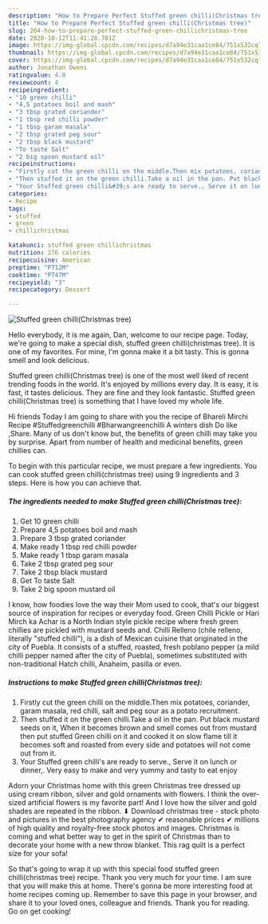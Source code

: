 ```yaml
---
description: "How to Prepare Perfect Stuffed green chilli(Christmas tree)"
title: "How to Prepare Perfect Stuffed green chilli(Christmas tree)"
slug: 264-how-to-prepare-perfect-stuffed-green-chillichristmas-tree
date: 2020-10-12T11:41:28.781Z
image: https://img-global.cpcdn.com/recipes/d7a94e31caa1ce84/751x532cq70/stuffed-green-chillichristmas-tree-recipe-main-photo.jpg
thumbnail: https://img-global.cpcdn.com/recipes/d7a94e31caa1ce84/751x532cq70/stuffed-green-chillichristmas-tree-recipe-main-photo.jpg
cover: https://img-global.cpcdn.com/recipes/d7a94e31caa1ce84/751x532cq70/stuffed-green-chillichristmas-tree-recipe-main-photo.jpg
author: Jonathan Owens
ratingvalue: 4.8
reviewcount: 4
recipeingredient:
- "10 green chilli"
- "4,5 potatoes boil and mash"
- "3 tbsp grated coriander"
- "1 tbsp red chilli powder"
- "1 tbsp garam masala"
- "2 tbsp grated peg sour"
- "2 tbsp black mustard"
- "To taste Salt"
- "2 big spoon mustard oil"
recipeinstructions:
- "Firstly cut the green chilli on the middle.Then mix potatoes, coriander, garam masala, red chilli, salt and peg sour as a potato recruitment."
- "Then stuffed it on the green chilli.Take a oil in the pan. Put black mustard seeds on it, When it becomes brown and smell comes out from mustard then put stuffed Green chilli on it and cooked it on slow flame till it becomes soft and roasted from every side and potatoes will not come out from it."
- "Your Stuffed green chilli&#39;s are ready to serve., Serve it on lunch or dinner,. Very easy to make and very yummy and tasty to eat enjoy"
categories:
- Recipe
tags:
- stuffed
- green
- chillichristmas

katakunci: stuffed green chillichristmas 
nutrition: 276 calories
recipecuisine: American
preptime: "PT12M"
cooktime: "PT47M"
recipeyield: "3"
recipecategory: Dessert

---
```



![Stuffed green chilli(Christmas tree)](https://img-global.cpcdn.com/recipes/d7a94e31caa1ce84/751x532cq70/stuffed-green-chillichristmas-tree-recipe-main-photo.jpg)

Hello everybody, it is me again, Dan, welcome to our recipe page. Today, we're going to make a special dish, stuffed green chilli(christmas tree). It is one of my favorites. For mine, I'm gonna make it a bit tasty. This is gonna smell and look delicious.

Stuffed green chilli(Christmas tree) is one of the most well liked of recent trending foods in the world. It's enjoyed by millions every day. It is easy, it is fast, it tastes delicious. They are fine and they look fantastic. Stuffed green chilli(Christmas tree) is something that I have loved my whole life.

Hi friends Today I am going to share with you the recipe of Bhareli Mirchi Recipe #Stuffedgreenchilli #Bharwangreenchilli A winters dish Do like ,Share. Many of us don&#39;t know but, the benefits of green chilli may take you by surprise. Apart from number of health and medicinal benefits, green chillies can.


To begin with this particular recipe, we must prepare a few ingredients. You can cook stuffed green chilli(christmas tree) using 9 ingredients and 3 steps. Here is how you can achieve that.

<!--inarticleads1-->

##### The ingredients needed to make Stuffed green chilli(Christmas tree):

1. Get 10 green chilli
1. Prepare 4,5 potatoes boil and mash
1. Prepare 3 tbsp grated coriander
1. Make ready 1 tbsp red chilli powder
1. Make ready 1 tbsp garam masala
1. Take 2 tbsp grated peg sour
1. Take 2 tbsp black mustard
1. Get To taste Salt
1. Take 2 big spoon mustard oil


I know, how foodies love the way their Mom used to cook, that&#39;s our biggest source of inspiration for recipes or everyday food. Green Chilli Pickle or Hari Mirch ka Achar is a North Indian style pickle recipe where fresh green chillies are pickled with mustard seeds and. Chilli Relleno (chile relleno, literally &#34;stuffed chilli&#34;), is a dish of Mexican cuisine that originated in the city of Puebla. It consists of a stuffed, roasted, fresh poblano pepper (a mild chilli pepper named after the city of Puebla), sometimes substituted with non-traditional Hatch chilli, Anaheim, pasilla or even. 

<!--inarticleads2-->

##### Instructions to make Stuffed green chilli(Christmas tree):

1. Firstly cut the green chilli on the middle.Then mix potatoes, coriander, garam masala, red chilli, salt and peg sour as a potato recruitment.
1. Then stuffed it on the green chilli.Take a oil in the pan. Put black mustard seeds on it, When it becomes brown and smell comes out from mustard then put stuffed Green chilli on it and cooked it on slow flame till it becomes soft and roasted from every side and potatoes will not come out from it.
1. Your Stuffed green chilli&#39;s are ready to serve., Serve it on lunch or dinner,. Very easy to make and very yummy and tasty to eat enjoy


Adorn your Christmas home with this green Christmas tree dressed up using cream ribbon, silver and gold ornaments with flowers. I think the over-sized artificial flowers is my favorite part! And I love how the silver and gold shades are repeated in the ribbon. ⬇ Download christmas tree - stock photo and pictures in the best photography agency ✔ reasonable prices ✔ millions of high quality and royalty-free stock photos and images. Christmas is coming and what better way to get in the spirit of Christmas than to decorate your home with a new throw blanket. This rag quilt is a perfect size for your sofa! 

So that's going to wrap it up with this special food stuffed green chilli(christmas tree) recipe. Thank you very much for your time. I am sure that you will make this at home. There's gonna be more interesting food at home recipes coming up. Remember to save this page in your browser, and share it to your loved ones, colleague and friends. Thank you for reading. Go on get cooking!
